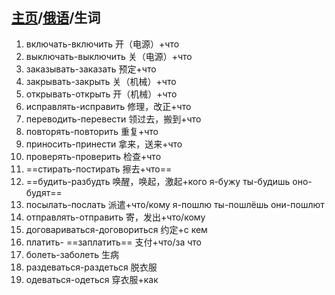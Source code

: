 ## [主页](../README.md)/[俄语](./readme.md)/生词
1. включать-включить 开（电源）+что
2. выключать-выключить 关（电源）+что
3. заказывать-заказать 预定+что
4. закрывать-закрыть 关（机械）+что
5. открывать-открыть 开（机械）+что
6. исправлять-исправить 修理，改正+что
7. переводить-перевести 领过去，搬到+что
8. повторять-повторить 重复+что
9.  приносить-принести 拿来，送来+что
10. проверять-проверить 检查+что
11.  ==стирать-постирать 擦去+что== 
12.  ==будить-разбудть 唤醒，唤起，激起+кого я-бужу ты-будишь оно-будят== 
13. посылать-послать 派遣+что/кому я-пошлю ты-пошлёшь они-пошлют
14. отправлять-отправить 寄，发出+что/кому
15. договариваться-договориться 约定+с кем
16. платить- ==заплатить== 支付+что/за что
17. болеть-заболеть 生病
18. раздеваться-раздеться 脱衣服
19. одеваться-одеться 穿衣服+как